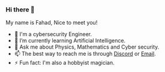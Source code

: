 ### Hi there 👋

My name is Fahad, Nice to meet you!
- 🔭 I'm a cybersecurity Engineer.
- 🌱 I’m currently learning Artificial Intelligence.
- 💬 Ask me about Physics, Mathematics and Cyber security.
- 📫 The best way to reach me is through [Discord](https://discordapp.com/invite/8snh7nx) or [Email](mailto://quantumcore@protonmail.com).
- ⚡ Fun fact: I'm also a hobbyist magician.

